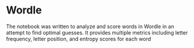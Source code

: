 # Wordle
The notebook was written to analyze and score words in Wordle in an attempt to find optimal guesses. It provides multiple metrics including letter frequency, letter position, and entropy scores for each word
